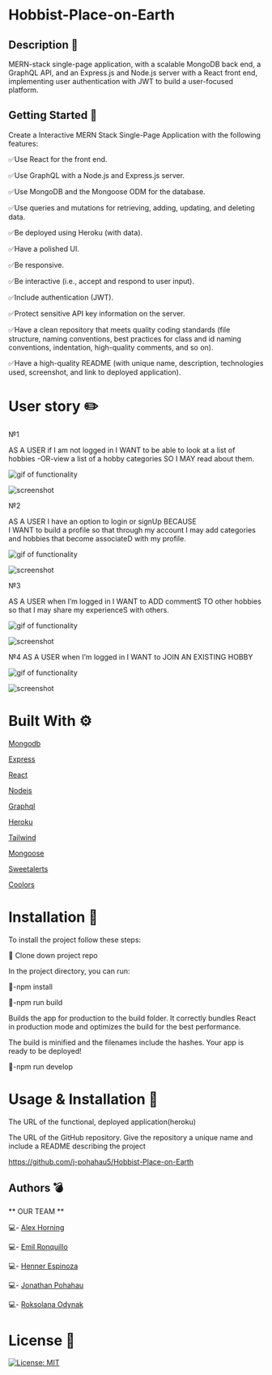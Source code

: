 # Hobbist-Place-on-Earth


## Description 📖

MERN-stack single-page application, with a scalable MongoDB back end, a GraphQL API, and an Express.js and Node.js server with a React front end, implementing user authentication with JWT to build a user-focused platform.


## Getting Started 💃

Create a Interactive MERN Stack Single-Page Application with the following features:


✅Use React for the front end.

✅Use GraphQL with a Node.js and Express.js server.

✅Use MongoDB and the Mongoose ODM for the database.

✅Use queries and mutations for retrieving, adding, updating, and deleting data.

✅Be deployed using Heroku (with data).

✅Have a polished UI.

✅Be responsive.

✅Be interactive (i.e., accept and respond to user input).

✅Include authentication (JWT).

✅Protect sensitive API key information on the server.

✅Have a clean repository that meets quality coding standards (file structure, naming conventions, best practices for class and id naming conventions, indentation, high-quality comments, and so on).

✅Have a high-quality README (with unique name, description, technologies used, screenshot, and link to deployed application).

# User story ✏️

№1

AS A USER  if I am not logged in 
I WANT to be able to look at a list of hobbies -OR-view a list of a hobby categories SO I MAY read about them.

 ![gif of functionality](./gifs/Demo-HPOE.gif)

 ![screenshot](./screenshot/user1.png)

№2

AS A USER I have an option to login or signUp BECAUSE  
I WANT to  build 
a profile so that through my account I may add categories and hobbies that become associateD with my profile.

![gif of functionality](./gifs/2.gif)

![screenshot](./screenshot/user2.png)

№3

AS A USER when I’m logged in 
I WANT to ADD commentS TO other hobbies so that I may share my experienceS with others.

![gif of functionality](./gifs/3.gif)

![screenshot](./screenshot/user3.png)

№4
AS A USER when I’m logged in 
I WANT to JOIN AN EXISTING HOBBY

![gif of functionality](./gifs/4.gif)

![screenshot](./screenshot/user4.png)

# Built With ⚙️


 [Mongodb](https://www.mongodb.com/)

[Express](https://expressjs.com/)

[React](https://react.dev/)

[Nodejs](https://nodejs.org/en)

[Graphql](https://graphql.org/)

[Heroku](https://id.heroku.com/login)

[Tailwind](https://tailwindcss.com/)

[Mongoose](https://www.npmjs.com/package/mongoose)

[Sweetalerts](https://sweetalert2.github.io/)

[Coolors](https://coolors.co/)



# Installation 🤖

To install the project follow these steps:

💾 Clone down project repo

In the project directory, you can run:

🏃-npm install



🏃-npm run build

Builds the app for production to the build folder.
It correctly bundles React in production mode and optimizes the build for the best performance.

The build is minified and the filenames include the hashes.
Your app is ready to be deployed!

🏃-npm run develop

# Usage & Installation 🤖

The URL of the functional, deployed application(heroku)


The URL of the GitHub repository. Give the repository a unique name and include a README describing the project

https://github.com/j-pohahau5/Hobbist-Place-on-Earth

## Authors 💣

** OUR TEAM **  

💻- [Alex Horning](https://github.com/makeitouthill)

💻- [Emil Ronquillo](https://github.com/Emil1577)

💻- [Henner Espinoza](https://github.com/justhenner)

💻- [Jonathan Pohahau](https://github.com/j-pohahau5)

💻- [Roksolana Odynak](https://github.com/poucoLouco)


# License 📑

[![License: MIT](https://img.shields.io/badge/License-MIT-yellow.svg)](https://opensource.org/licenses/MIT)
